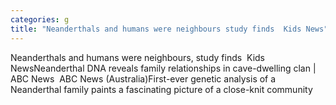 ```yaml
---
categories: g
title: "Neanderthals and humans were neighbours study finds  Kids News"
---
```

Neanderthals and humans were neighbours, study finds&nbsp;&nbsp;Kids NewsNeanderthal DNA reveals family relationships in cave-dwelling clan | ABC News&nbsp;&nbsp;ABC News (Australia)First-ever genetic analysis of a Neanderthal family paints a fascinating picture of a close-knit community&nbsp;&nbsp;